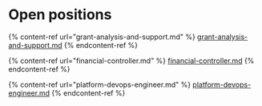 # Open positions

{% content-ref url="grant-analysis-and-support.md" %}
[grant-analysis-and-support.md](grant-analysis-and-support.md)
{% endcontent-ref %}

{% content-ref url="financial-controller.md" %}
[financial-controller.md](financial-controller.md)
{% endcontent-ref %}

{% content-ref url="platform-devops-engineer.md" %}
[platform-devops-engineer.md](platform-devops-engineer.md)
{% endcontent-ref %}
